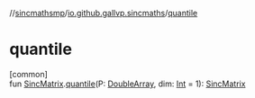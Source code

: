 //[sincmathsmp](../../index.md)/[io.github.gallvp.sincmaths](index.md)/[quantile](quantile.md)

# quantile

[common]\
fun [SincMatrix](-sinc-matrix/index.md).[quantile](quantile.md)(P: [DoubleArray](https://kotlinlang.org/api/latest/jvm/stdlib/kotlin/-double-array/index.html), dim: [Int](https://kotlinlang.org/api/latest/jvm/stdlib/kotlin/-int/index.html) = 1): [SincMatrix](-sinc-matrix/index.md)
